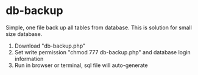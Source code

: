 # db-backup
Simple, one file back up all tables from database. This is solution for small size database.

1. Download "db-backup.php"
2. Set write permission "chmod 777 db-backup.php" and database login information
3. Run in browser or terminal, sql file will auto-generate
